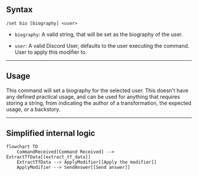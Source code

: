 ## Syntax
`/set bio [biography] <user>`

- `biography`: A valid string, that will be set as the biography of the user.

- `user`: A valid Discord User, defaults to the user executing the command. User to
          apply this modifier to.

---

## Usage
This command will set a biography for the selected user. This doesn't have any defined
practical usage, and can be used for anything that requires storing a string, from
indicating the author of a transformation, the expected usage, or a backstory.

---

## Simplified internal logic
```mermaid
flowchart TD
    CommandReceived[Command Received] --> ExtractTfData[[extract_tf_data]]
    ExtractTfData --> ApplyModifier[[Apply the modifier]]
    ApplyModifier --> SendAnswer[[Send answer]]
```